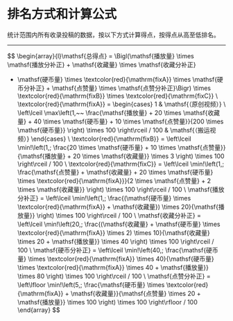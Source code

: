排名方式和计算公式
================

统计范围内所有收录投稿的数据，按以下方式计算得点，按得点从高至低排名。


--------------

$$
\begin{array}{l}\mathsf{总得点} = \Bigl(\mathsf{播放量} \times \mathsf{播放分补正} + \mathsf{收藏量} \times \mathsf{收藏分补正} 
+ \mathsf{硬币量} \times \textcolor{red}{\mathrm{fixA}} \times \mathsf{硬币分补正} + \mathsf{点赞量} \times \mathsf{点赞分补正}\Bigr) 
 \times \textcolor{red}{\mathrm{fixB}} \times \textcolor{red}{\mathrm{fixC}}
\\
\textcolor{red}{\mathrm{fixA}} = \begin{cases}
1 & \mathsf{（原创视频）} \\
\left\lceil \max\left(1,~~ \frac{\mathsf{播放量} + 20 \times \mathsf{收藏量} + 40 \times \mathsf{硬币量} + 10 \times \mathsf{点赞量}}{200 \times \mathsf{硬币量}} \right) \times 100 \right\rceil / 100 & \mathsf{（搬运视频）}
\end{cases}
\\
\textcolor{red}{\mathrm{fixB}} = \left\lceil \min\!\left(1,\; \frac{20 \times \mathsf{硬币量} + 10 \times \mathsf{点赞量}}{\mathsf{播放量} + 20 \times \mathsf{收藏量}} \times 3 \right) \times 100 \right\rceil / 100
\\
\textcolor{red}{\mathrm{fixC}} = \left\lceil \min\!\left(1,\; \frac{\mathsf{点赞量} + \mathsf{收藏量} + 20 \times \mathsf{硬币量} \times \textcolor{red}{\mathrm{fixA}}}{2 \times \mathsf{点赞量} + 2 \times \mathsf{收藏量}} \right) \times 100 \right\rceil / 100
\\
\mathsf{播放分补正} = \left\lceil \min\!\left(1,\; \frac{(\mathsf{硬币量} \times \textcolor{red}{\mathrm{fixA}} + \mathsf{收藏量}) \times 20}{\mathsf{播放量}} \right) \times 100 \right\rceil / 100
\\
\mathsf{收藏分补正} = \left\lceil \min\!\left(20,\; \frac{(\mathsf{收藏量} + \mathsf{硬币量} \times \textcolor{red}{\mathrm{fixA}} \times 2) \times 10}{\mathsf{收藏量} \times 20 + \mathsf{播放量}} \times 40 \right) \times 100 \right\rceil / 100
\\
\mathsf{硬币分补正} = \left\lceil \min\!\left(40,\; \frac{\mathsf{硬币量} \times \textcolor{red}{\mathrm{fixA}} \times 40}{\mathsf{硬币量} \times \textcolor{red}{\mathrm{fixA}} \times 40 + \mathsf{播放量}} \times 80 \right) \times 100 \right\rceil / 100
\\
\mathsf{点赞分补正} = \left\lfloor \min\!\left(5,\; \frac{\mathsf{硬币量} \times \textcolor{red}{\mathrm{fixA}} + \mathsf{收藏量}}{\mathsf{点赞量} \times 20 + \mathsf{播放量}} \times 100 \right) \times 100 \right\rfloor / 100
\end{array}
$$